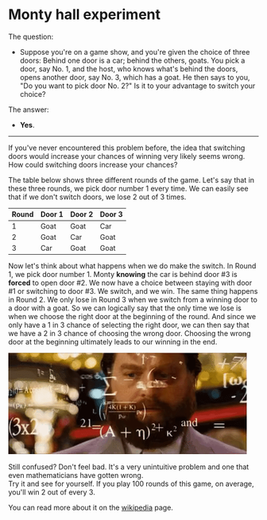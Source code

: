 # Monty hall experiment

The question:

- Suppose you're on a game show, and you're given the choice of three doors: Behind one door is a car; behind the others, goats. You pick a door, say No. 1, and the host, who knows what's behind the doors, opens another door, say No. 3, which has a goat. He then says to you, "Do you want to pick door No. 2?" Is it to your advantage to switch your choice?

The answer:

- **Yes**.

---

If you've never encountered this problem before, the idea that switching doors would increase your chances of winning very likely seems wrong. How could switching doors increase your chances?

The table below shows three different rounds of the game. Let's say that in these three rounds, we pick door number 1 every time. We can easily see that if we don't switch doors, we lose 2 out of 3 times.

| Round | Door 1 | Door 2 | Door 3 |
| ----- | ------ | ------ | ------ |
| 1     | Goat   | Goat   | Car    |
| 2     | Goat   | Car    | Goat   |
| 3     | Car    | Goat   | Goat   |

Now let's think about what happens when we do make the switch. In Round 1, we pick door number 1. Monty **knowing** the car is behind door #3 is **forced** to open door #2. We now have a choice between staying with door #1 or switching to door #3. We switch, and we win. The same thing happens in Round 2. We only lose in Round 3 when we switch from a winning door to a door with a goat. So we can logically say that the only time we lose is when we choose the right door at the beginning of the round. And since we only have a 1 in 3 chance of selecting the right door, we can then say that we have a 2 in 3 chance of choosing the wrong door. Choosing the wrong door at the beginning ultimately leads to our winning in the end.

![](/public/assets/math.gif)

Still confused? Don't feel bad. It's a very unintuitive problem and one that even mathematicians have gotten wrong.  
Try it and see for yourself. If you play 100 rounds of this game, on average, you'll win 2 out of every 3.

You can read more about it on the [wikipedia](https://en.wikipedia.org/wiki/Monty_Hall_problem) page.

